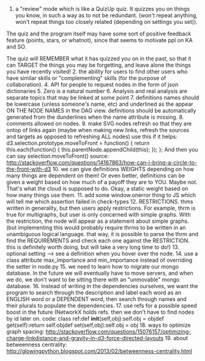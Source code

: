 1. a "review" mode which is like a QuizUp quiz.  It quizzes you on things you know, in such a way as to not be redundant. (won't repeat anything, won't repeat things too closely related (depending on settings you set)).

The quiz and the program itself may have some sort of positive feedback feature (points, stars, or whatnot), since that seems to motivate ppl on KA and SO.

The quiz will REMEMBER what it has quizzed you on in the past, so that it can TARGET the things you may be forgetting, and leave alone the things you have recently visited!
2. the ability for users to find other users who have similar skills or "complementing" skills (for the purpose of collaboration).
4. API for people to request nodes in the form of json dictionaries
5. Zero is a natural number
6. Analysis and real analysis are separate topics that may be linked at some point
7. definitions names should be lowercase (unless someone's name, etc) and underlined as the appear ON THE NODE NAMES in the DAG view.  definitions should be automatically generated from the dunderlines when the name attribute is missing.
8. comments allowed on nodes.
9. make SVG nodes refresh so that they are ontop of links again (maybe when making new links, refresh the sources and targets as opposed to refreshing ALL nodes)  use this if it helps: d3.selection.prototype.moveToFront = function() { return this.each(function() { this.parentNode.appendChild(this); }); }; And then you can say selection.moveToFront()
source: http://stackoverflow.com/questions/14167863/how-can-i-bring-a-circle-to-the-front-with-d3
10. we can give definitions WEIGHTS depending on how many things are dependent on them!  Or even better,  definitions can be given a weight based on how much of a payoff they are to YOU.  Maybe not.  That's what the cloud is supposed to do.  Okay, a static weight based on how many things use them.
11. add some window.onerror thing to JS which will tell me which assertion failed in check-types
12. RESTRICTIONS.  thms written in generality, but then users apply restrictions.  For example, thrm is true for multigraphs, but user is only concerned with simple graphs.  With the restriction, the node will appear as a statement about simple graphs. (but implementing this would probably require thrms to be written in an unambiguous logical language.  that way, it is possible to parse the thrm and find the REQUIREMENTS and check each one against the RESTRICTION.  this is definitely worth doing, but will take a very long time to do!)
13. optional setting --> see a definition when you hover over the node.
14. use a class attribute max_importance and min_importance instead of overriding the setter in node.py
15. we need to learn how to migrate our mongo database.  In the future we will eventually have to move servers, and when we do, we don't want to be sitting there with an "unmovable" mongo database.
16. Instead of writing in the dependencies ourselves, we want the program to search through the description and label each word as an ENGLISH word or a DEPENDENT word, then search through names and their plurals to populate the dependencies.
17. use refs for a possible speed boost in the future (NetworkX holds refs. then we don't have to find nodes by id later on.  code: class ref:def __init__(self,obj):self.obj = objdef get(self):return self.objdef set(self,obj):self.obj = obj
18. ways to optimize graph spacing: http://stackoverflow.com/questions/15076157/optimizing-charge-linkdistance-and-gravity-in-d3-force-directed-layouts
19. about betweenness centrality: http://glowingpython.blogspot.com/2013/02/betweenness-centrality.html